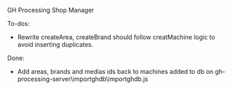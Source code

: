 GH Processing Shop Manager

To-dos:

- Rewrite createArea, createBrand should follow creatMachine logic to avoid inserting duplicates.

Done:

- Add areas, brands and medias ids back to machines added to db on gh-processing-server\importghdb\importghdb.js
